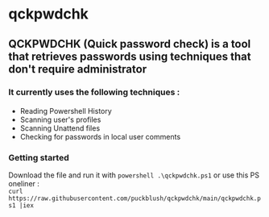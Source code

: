 # qckpwdchk
## QCKPWDCHK (Quick password check) is a tool that retrieves passwords using techniques that don't require administrator</h2> <h3> <b>It currently uses the following techniques :</b><br></h3><h4>
- Reading Powershell History <br>
- Scanning user's profiles<br>
- Scanning Unattend files<br>
- Checking for passwords in local user comments<br>
</h4>
  
  ### Getting started
  Download the file and run it with `powershell .\qckpwdchk.ps1` or use this PS oneliner :<br>
  `curl https://raw.githubusercontent.com/puckblush/qckpwdchk/main/qckpwdchk.ps1 |iex`
